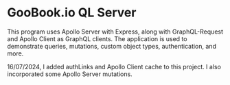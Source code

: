 # GooBook.io QL Server

This program uses Apollo Server with Express, along with GraphQL-Request and Apollo Client as GraphQL clients. The application is used to demonstrate queries, mutations, custom object types, authentication, and more.

 16/07/2024, I added authLinks and Apollo Client cache to this project. I also incorporated some Apollo Server mutations.







